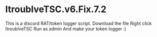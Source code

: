 # ItroublveTSC.v6.Fix.7.2
This is a discord RAT/token logger script.
Download the file
Right click ItroublveTSC
Run as admin
And make your token logger :)

